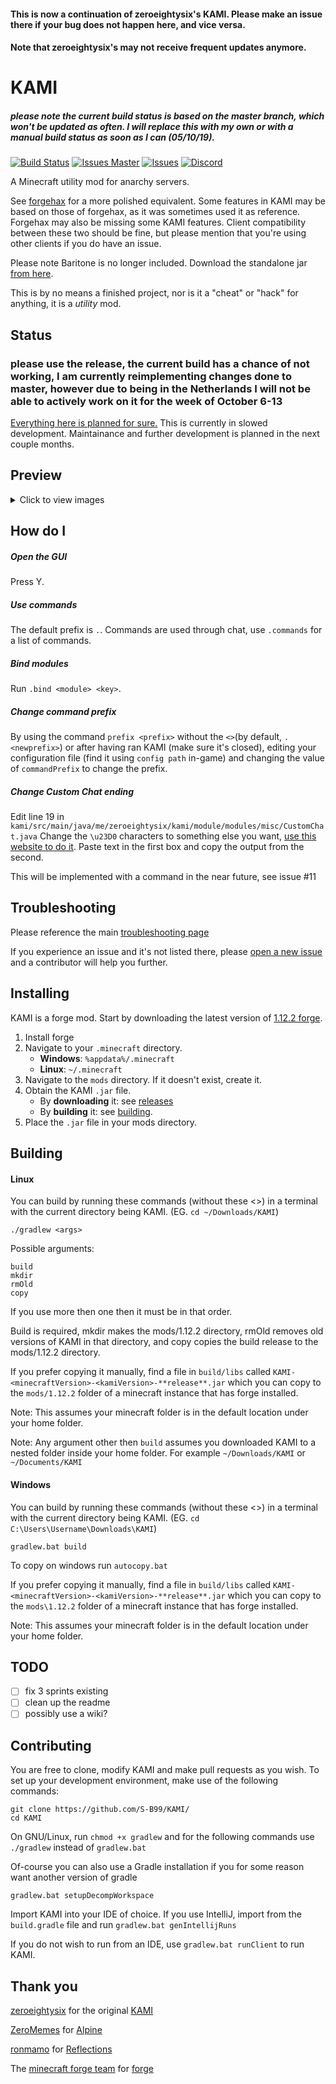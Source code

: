 #### This is now a continuation of zeroeightysix's KAMI. Please make an issue there if your bug does not happen here, and vice versa. 
#### Note that zeroeightysix's may not receive frequent updates anymore.

# KAMI

##### please note the current build status is based on the master branch, which won't be updated as often. I will replace this with my own or with a manual build status as soon as I can (05/10/19). 
[![Build Status](https://travis-ci.com/zeroeightysix/KAMI.svg?branch=master)](https://travis-ci.com/zeroeightysix/KAMI)
[![Issues Master](https://img.shields.io/github/issues/zeroeightysix/KAMI?label=issues%20master)](https://github.com/zeroeightysix/kami/issues)
[![Issues](https://img.shields.io/github/issues/S-B99/kami.svg)](https://github.com/S-B99/kami/issues)
[![Discord](https://img.shields.io/badge/chat-on%20discord-brightgreen.svg)](http://discord.gg/9hvwgeg)

A Minecraft utility mod for anarchy servers.

See [forgehax](https://github.com/fr1kin/forgehax) for a more polished equivalent. Some features in KAMI may be based on those of forgehax, as it was sometimes used it as reference. Forgehax may also be missing some KAMI features. Client compatibility between these two should be fine, but please mention that you're using other clients if you do have an issue.

Please note Baritone is no longer included. Download the standalone jar [from here](https://github.com/cabaletta/baritone/releases).

This is by no means a finished project, nor is it a "cheat" or "hack" for anything, it is a *utility* mod.

## Status

### please use the release, the current build has a chance of not working, I am currently reimplementing changes done to master, however due to being in the Netherlands I will not be able to actively work on it for the week of October 6-13

[Everything here is planned for sure.](https://github.com/zeroeightysix/KAMI/pull/114)
This is currently in slowed development. Maintainance and further development is planned in the next couple months.

## Preview

<details>
 <summary>Click to view images</summary>

 ![GUI](.github/IMAGES/gui.png)
 
 ![CrystalAura](.github/IMAGES/crystalAura.png)

</details>

## How do I

##### Open the GUI
Press Y.

##### Use commands
The default prefix is `.`. Commands are used through chat, use `.commands` for a list of commands.

##### Bind modules
Run `.bind <module> <key>`.

##### Change command prefix
By using the command `prefix <prefix>` without the `<>`(by default, `. <newprefix>`) or after having ran KAMI (make sure it's closed), editing your configuration file (find it using `config path` in-game) and changing the value of `commandPrefix` to change the prefix.

##### Change Custom Chat ending
Edit line 19 in `kami/src/main/java/me/zeroeightysix/kami/module/modules/misc/CustomChat.java`
Change the `\u23D0` characters to something else you want, [use this website to do it](https://www.branah.com/unicode-converter).
Paste text in the first box and copy the output from the second.

This will be implemented with a command in the near future, see issue #11

## Troubleshooting

Please reference the main [troubleshooting page](docs/TROUBLESHOOTING.md)

If you experience an issue and it's not listed there, please [open a new issue](../../issues/new/choose) and a contributor will help you further.

## Installing

KAMI is a forge mod. Start by downloading the latest version of [1.12.2 forge](https://files.minecraftforge.net/).
1. Install forge
2. Navigate to your `.minecraft` directory.
   * **Windows**: `%appdata%/.minecraft`
   * **Linux**: `~/.minecraft`
3. Navigate to the `mods` directory. If it doesn't exist, create it.
4. Obtain the KAMI `.jar` file.
   * By **downloading** it: see [releases](../../releases)
   * By **building** it: see [building](#building).
5. Place the `.jar` file in your mods directory.

## Building
#### Linux

You can build by running these commands (without these <>) in a terminal with the current directory being KAMI. (EG. `cd ~/Downloads/KAMI`)
```
./gradlew <args>
```

Possible arguments:
```
build
mkdir
rmOld
copy
```
If you use more then one then it must be in that order.

Build is required, mkdir makes the mods/1.12.2 directory, rmOld removes old versions of KAMI in that directory, and copy copies the build release to the mods/1.12.2 directory. 

If you prefer copying it manually, find a file in `build/libs` called `KAMI-<minecraftVersion>-<kamiVersion>-**release**.jar` which you can copy to the `mods/1.12.2` folder of a minecraft instance that has forge installed.

Note: This assumes your minecraft folder is in the default location under your home folder.

Note: Any argument other then `build` assumes you downloaded KAMI to a nested folder inside your home folder. For example `~/Downloads/KAMI` or `~/Documents/KAMI`

#### Windows

You can build by running these commands (without these <>) in a terminal with the current directory being KAMI. (EG. `cd C:\Users\Username\Downloads\KAMI`)
```
gradlew.bat build
```

To copy on windows run `autocopy.bat`

If you prefer copying it manually, find a file in `build/libs` called `KAMI-<minecraftVersion>-<kamiVersion>-**release**.jar` which you can copy to the `mods\1.12.2` folder of a minecraft instance that has forge installed.

Note: This assumes your minecraft folder is in the default location under your home folder.

## TODO

- [ ] fix 3 sprints existing
- [ ] clean up the readme
- [ ] possibly use a wiki?

## Contributing

You are free to clone, modify KAMI and make pull requests as you wish. To set up your development environment, make use of the following commands:

```
git clone https://github.com/S-B99/KAMI/
cd KAMI
```

On GNU/Linux, run `chmod +x gradlew` and for the following commands use `./gradlew` instead of `gradlew.bat`

Of-course you can also use a Gradle installation if you for some reason want another version of gradle

```
gradlew.bat setupDecompWorkspace
```
Import KAMI into your IDE of choice. If you use IntelliJ, import from the `build.gradle` file and run `gradlew.bat genIntellijRuns`

If you do not wish to run from an IDE, use `gradlew.bat runClient` to run KAMI.

## Thank you

[zeroeightysix](https://github.com/zeroeightysix) for the original [KAMI](https://github.com/zeroeightysix/KAMI)

[ZeroMemes](https://github.com/ZeroMemes) for [Alpine](https://github.com/ZeroMemes/Alpine)

[ronmamo](https://github.com/ronmamo/) for [Reflections](https://github.com/ronmamo/reflections)

The [minecraft forge team](https://github.com/MinecraftForge) for [forge](https://files.minecraftforge.net/)
